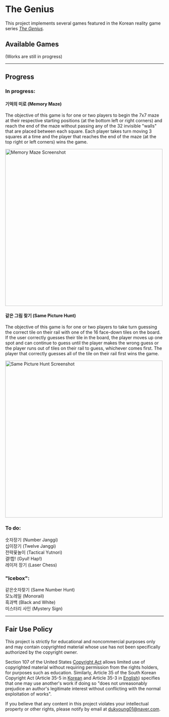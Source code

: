 # The Genius

This project implements several games featured in the Korean reality game series _[The Genius](https://en.wikipedia.org/wiki/The_Genius_(TV_series))_.

## Available Games
(Works are still in progress)

<hr>

## Progress

### In progress:

#### 기억의 미로 (Memory Maze)
The objective of this game is for one or two players to begin the 7x7 maze at their respective starting positions (at the bottom left or right corners) and reach the end of the maze without passing any of the 32 invisible "walls" that are placed between each square. Each player takes turn moving 3 squares at a time and the player that reaches the end of the maze (at the top right or left corners) wins the game.

<img src="https://user-images.githubusercontent.com/33704204/120732349-242c3880-c4b3-11eb-8322-fe5b15b42e10.png" alt="Memory Maze Screenshot" width=500 height=500>

#### 같은 그림 찾기 (Same Picture Hunt)
The objective of this game is for one or two players to take turn guessing the correct tile on their rail with one of the 16 face-down tiles on the board. If the user correctly guesses their tile in the board, the player moves up one spot and can continue to guess until the player makes the wrong guess or the player runs out of tiles on their rail to guess, whichever comes first. The player that correctly guesses all of the tile on their rail first wins the game.

<img src="#" alt="Same Picture Hunt Screenshot" width=500 height=500>

### To do:<br>
숫자장기 (Number Janggi)<br>
십이장기 (Twelve Janggi)<br>
전략윷놀이 (Tactical Yutnori)<br>
결!합! (Gyul! Hap!)<br>
레이저 장기 (Laser Chess)

### "Icebox":<br>
같은숫자찾기 (Same Number Hunt)<br>
모노레일 (Monorail)<br>
흑과백 (Black and White)<br>
미스터리 사인 (Mystery Sign)

<hr>

## Fair Use Policy

This project is strictly for educational and noncommercial purposes only and may contain copyrighted material whose use has not been specifically authorized by the copyright owner.

Section 107 of the United States [Copyright Act](https://www.copyright.gov/fair-use/more-info.html) allows limited use of copyrighted material without requiring permission from the rights holders, for purposes such as education. Similarly, Article 35 of the South Korean Copyright Act (Article 35-5 in [Korean](https://www.law.go.kr/%EB%B2%95%EB%A0%B9/%EC%A0%80%EC%9E%91%EA%B6%8C%EB%B2%95) and Article 35-3 in [English](https://www.law.go.kr/LSW/lsInfoP.do?lsiSeq=192474&viewCls=engLsInfoR#0000)) specifies that one may use another's work if doing so "does not unreasonably prejudice an author's legitimate interest without conflicting with the normal exploitation of works".

If you believe that any content in this project violates your intellectual property or other rights, please notify by email at dukyoung01@naver.com.

